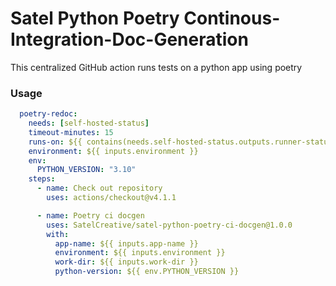 # Satel Python Poetry Continous-Integration-Doc-Generation

This centralized GitHub action runs tests on a python app using poetry

### Usage

```yml 
  poetry-redoc:
    needs: [self-hosted-status]
    timeout-minutes: 15
    runs-on: ${{ contains(needs.self-hosted-status.outputs.runner-status, 'online') && 'self-hosted' || 'ubuntu-latest' }}
    environment: ${{ inputs.environment }}
    env:
      PYTHON_VERSION: "3.10"
    steps:
      - name: Check out repository
        uses: actions/checkout@v4.1.1

      - name: Poetry ci docgen
        uses: SatelCreative/satel-python-poetry-ci-docgen@1.0.0
        with:       
          app-name: ${{ inputs.app-name }}
          environment: ${{ inputs.environment }}
          work-dir: ${{ inputs.work-dir }}
          python-version: ${{ env.PYTHON_VERSION }} 
```